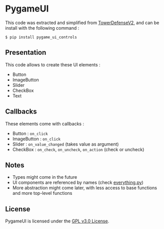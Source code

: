 # PygameUI

This code was extracted and simplified from [TowerDefenseV2](https://github.com/ArthurLeFloch/TowerDefenseV2), and can be install with the following command :
```
$ pip install pygame_ui_controls
```

## Presentation
This code allows to create these UI elements :
- Button
- ImageButton
- Slider
- CheckBox
- Text

## Callbacks
These elements come with callbacks :
- Button : `on_click`
- ImageButton : `on_click`
- Slider : `on_value_changed` (takes value as argument)
- CheckBox : `on_check`, `on_uncheck`, `on_action` (check or uncheck)

## Notes
- Types might come in the future
- UI components are referenced by names (check [everything.py](examples/everything.py))
- More abstraction might come later, with less access to base functions and more top-level functions

## License
PygameUI is licensed under the [GPL v3.0 License](LICENSE).
